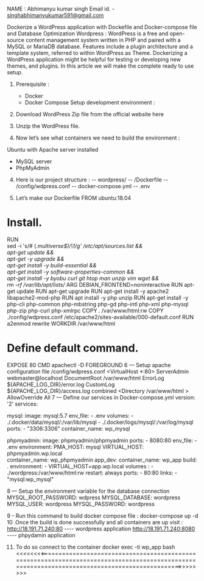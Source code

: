 NAME : Abhimanyu kumar singh Email id. - singhabhimanyukumar591@gmail.com

Dockerize a WordPress application with Dockefile and Docker-compose file and Database Optimization Wordpress : WordPress is a free and open-source content management system written in PHP and paired with a MySQL or MariaDB database. Features include a plugin architecture and a template system, referred to within WordPress as Theme. Dockerizing a WordPress application might be helpful for testing or developing new themes, and plugins. In this article we will make the complete ready to use setup.

1. Prerequisite :
    - Docker
    - Docker Compose
Setup development environment :
1. Download WordPress Zip file from the official website here

2. Unzip the WordPress file.

3. Now let’s see what containers we need to build the environment :

Ubuntu with Apache server installed
 - MySQL server
 - PhpMyAdmin


4. Here is our project structure :
   -- wordpress/
   -- /Dockerfile
   -- /config/wdpress.conf
   -- docker-compose.yml
   -- .env

5. Let’s make our Dockerfile
 FROM ubuntu:18.04
# Install.
RUN \
  sed -i 's/# \(.*multiverse$\)/\1/g' /etc/apt/sources.list && \
  apt-get update && \
  apt-get -y upgrade && \
  apt-get install -y build-essential && \
  apt-get install -y software-properties-common && \
  apt-get install -y byobu curl git htop man unzip vim wget && \
  rm -rf /var/lib/apt/lists/*
ARG DEBIAN_FRONTEND=noninteractive
RUN apt-get update
RUN apt-get upgrade
RUN apt-get install -y apache2 libapache2-mod-php
RUN apt install -y php unzip
RUN apt-get install -y php-cli php-common php-mbstring php-gd php-intl php-xml php-mysql php-zip php-curl php-xmlrpc
COPY . /var/www/html:rw
COPY ./config/wdpress.conf /etc/apache2/sites-available/000-default.conf
RUN a2enmod rewrite
WORKDIR /var/www/html
# Define default command.
EXPOSE 80
CMD apachectl -D FOREGROUND
6 — Setup apache configuration file /config/wdpress.conf
<VirtualHost *:80>
	ServerAdmin webmaster@localhost
	DocumentRoot /var/www/html
	ErrorLog ${APACHE_LOG_DIR}/error.log
	CustomLog ${APACHE_LOG_DIR}/access.log combined
    <Directory /var/www/html >
        AllowOverride All
    </Directory>
</VirtualHost>
7 — Define our services in Docker-compose.yml
version: '2'
services:
 
  mysql:
    image: mysql:5.7
    env_file:
      - .env
    volumes:
      - ./.docker/data/mysql/:/var/lib/mysql
      - ./.docker/logs/mysql/:/var/log/mysql
    ports:
      - "3306:3306"
    container_name: wp_mysql
  
  phpmyadmin:
    image: phpmyadmin/phpmyadmin
    ports:
      -  8080:80
    env_file:
      - .env
    environment:
      PMA_HOST: mysql
      VIRTUAL_HOST: phpmyadmin.wp.local  
    container_name: wp_phpmyadmin
  app_dev:
    container_name: wp_app
    build: .
    environment:
      - VIRTUAL_HOST=app.wp.local
    volumes : 
      - ./wordpress:/var/www/html:rw
    restart: always
    ports:
      - 80:80
    links:
      - "mysql:wp_mysql"

8 — Setup the environment variable for the database connection
 MYSQL_ROOT_PASSWORD: wdpress
 MYSQL_DATABASE: wordpress
 MYSQL_USER: wordpress
 MYSQL_PASSWORD: wordpress

9 - Run this command to build docker compose file :
    docker-compose up -d
10 .Once the build is done successfully and all containers are up visit :
http://18.191.71.240:80 ---- wordpress application
http://18.191.71.240:8080 ---- phpydamin application


11. To do so connect to the container
docker exec -ti wp_app bash
 <<<<<<<<==============================================================================================================================================>>>>>>>>

